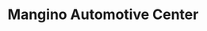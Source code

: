 ---
title: "Mangino Automotive Center"
url: /trinidad/mangino-automotive-center/
shop: car repair
---